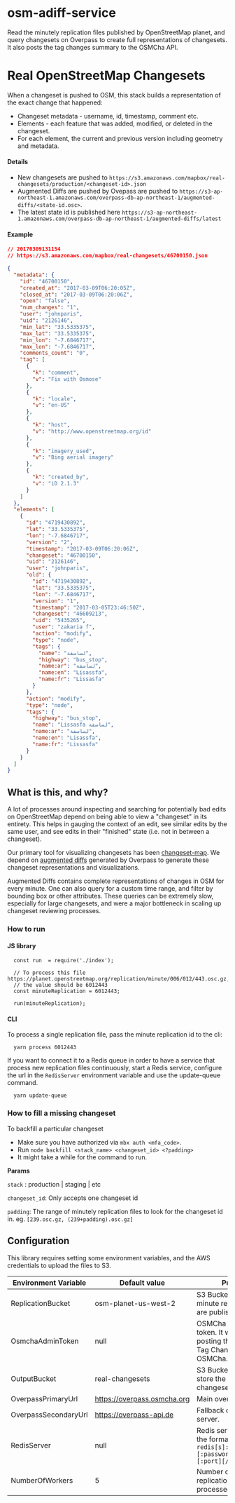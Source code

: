 # osm-adiff-service

Read the minutely replication files published by OpenStreetMap planet, and query changesets on Overpass to create full representations of changesets. It also posts the tag changes summary to the OSMCha API.

# Real OpenStreetMap Changesets

When a changeset is pushed to OSM, this stack builds a representation of the exact change that happened:

* Changeset metadata - username, id, timestamp, comment etc.
* Elements - each feature that was added, modified, or deleted in the changeset.
* For each element, the current and previous version including geometry and metadata.

#### Details

* New changesets are pushed to `https://s3.amazonaws.com/mapbox/real-changesets/production/<changeset-id>.json`
* Augmented Diffs are pushed by Ovepass are pushed to `https://s3-ap-northeast-1.amazonaws.com/overpass-db-ap-northeast-1/augmented-diffs/<state-id.osc>`. 
* The latest state id is published here `https://s3-ap-northeast-1.amazonaws.com/overpass-db-ap-northeast-1/augmented-diffs/latest`

#### Example

```json
// 20170309131154
// https://s3.amazonaws.com/mapbox/real-changesets/46700150.json

{
  "metadata": {
    "id": "46700150",
    "created_at": "2017-03-09T06:20:05Z",
    "closed_at": "2017-03-09T06:20:06Z",
    "open": "false",
    "num_changes": "1",
    "user": "johnparis",
    "uid": "2126146",
    "min_lat": "33.5335375",
    "max_lat": "33.5335375",
    "min_lon": "-7.6846717",
    "max_lon": "-7.6846717",
    "comments_count": "0",
    "tag": [
      {
        "k": "comment",
        "v": "Fix with Osmose"
      },
      {
        "k": "locale",
        "v": "en-US"
      },
      {
        "k": "host",
        "v": "http://www.openstreetmap.org/id"
      },
      {
        "k": "imagery_used",
        "v": "Bing aerial imagery"
      },
      {
        "k": "created_by",
        "v": "iD 2.1.3"
      }
    ]
  },
  "elements": [
    {
      "id": "4719430892",
      "lat": "33.5335375",
      "lon": "-7.6846717",
      "version": "2",
      "timestamp": "2017-03-09T06:20:06Z",
      "changeset": "46700150",
      "uid": "2126146",
      "user": "johnparis",
      "old": {
        "id": "4719430892",
        "lat": "33.5335375",
        "lon": "-7.6846717",
        "version": "1",
        "timestamp": "2017-03-05T23:46:50Z",
        "changeset": "46609213",
        "uid": "5435265",
        "user": "zakaria f",
        "action": "modify",
        "type": "node",
        "tags": {
          "name": "لساسفة",
          "highway": "bus_stop",
          "name:ar": "لساسفة",
          "name:en": "Lisassfa",
          "name:fr": "Lissasfa"
        }
      },
      "action": "modify",
      "type": "node",
      "tags": {
        "highway": "bus_stop",
        "name": "Lissasfa لساسفة",
        "name:ar": "لساسفة",
        "name:en": "Lisassfa",
        "name:fr": "Lissasfa"
      }
    }
  ]
}
```

## What is this, and why?

A lot of processes around inspecting and searching for potentially bad edits on OpenStreetMap depend on being able to view a "changeset" in its entirety. This helps in gauging the context of an edit, see similar edits by the same user, and see edits in their "finished" state (i.e. not in between a changeset).

Our primary tool for visualizing changesets has been [changeset-map](http://osmlab.github.io/changeset-map/). We depend on [augmented diffs](http://wiki.openstreetmap.org/wiki/Overpass_API/Augmented_Diffs) generated by Overpass to generate these changeset representations and visualizations.

Augmented Diffs contains complete representations of changes in OSM for every minute. One can also query for a custom time range, and filter by bounding box or other attributes. These queries can be extremely slow, especially for large changesets, and were a major bottleneck in scaling up changeset reviewing processes.

### How to run

#### JS library

```
  const run  = require('./index');

  // To process this file https://planet.openstreetmap.org/replication/minute/006/012/443.osc.gz,
  // the value should be 6012443
  const minuteReplication = 6012443;

  run(minuteReplication);
```

#### CLI

To process a single replication file, pass the minute replication id to the cli:

```
  yarn process 6012443
```

If you want to connect it to a Redis queue in order to have a service that process new replication files continuously, start a Redis service, configure the url in the `RedisServer` environment variable and use the update-queue command.

```
  yarn update-queue
```

### How to fill a missing changeset

To backfill a particular changeset
- Make sure you have authorized via `mbx auth <mfa_code>`.
- Run `node backfill <stack_name> <changeset_id> <?padding>`
- It might take a while for the command to run.

__Params__

`stack` :<required> production | staging | etc

`changeset_id`: <required> Only accepts one changeset id

`padding`: <optional> The range of minutely replication files to look for the changeset id in. eg. `[239.osc.gz, (239+padding).osc.gz]`

## Configuration

This library requires setting some environment variables, and the AWS credentials to upload the files to S3.

Environment Variable | Default value | Purpose
---|---|---
ReplicationBucket |  osm-planet-us-west-2 | S3 Bucket where the minute replication files are published.
OsmchaAdminToken |  null | OSMCha admin user token. It will enable posting the changeset Tag Changes to OSMCha.
OutputBucket | real-changesets | S3 Bucket that will store the real-changesets files.
OverpassPrimaryUrl | https://overpass.osmcha.org | Main overpass server.
OverpassSecondaryUrl | https://overpass-api.de | Fallback overpass server.
RedisServer | null | Redis service URL, in the format `redis[s]://[[username][:password]@][host][:port][/db-number]`
NumberOfWorkers | 5 | Number of concurrent replication files to be processed
